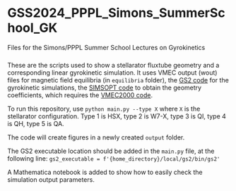 # GSS2024_PPPL_Simons_SummerSchool_GK
 Files for the Simons/PPPL Summer School Lectures on Gyrokinetics

###
These are the scripts used to show a stellarator fluxtube geometry and a corresponding linear gyrokinetic simulation.
It uses VMEC output (wout) files for magnetic field equilibria (in `equilibria` folder),
the [GS2 code](https://bitbucket.org/gyrokinetics/gs2/src/master/) for the gyrokinetic simulations,
the [SIMSOPT code](https://github.com/hiddenSymmetries/simsopt) to obtain the geometry coefficients,
which requires the [VMEC2000 code](https://github.com/hiddenSymmetries/VMEC2000).

To run this repository, use
`python main.py --type X`
where `X` is the stellarator configuration.
Type 1 is HSX, type 2 is W7-X, type 3 is QI, type 4 is QH, type 5 is QA.

The code will create figures in a newly created `output` folder.

The GS2 executable location should be added in the `main.py` file, at the following line:
`gs2_executable = f'{home_directory}/local/gs2/bin/gs2'`

A Mathematica notebook is added to show how to easily check the simulation output parameters.